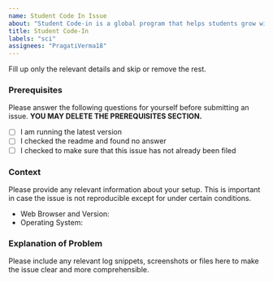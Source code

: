 ```yaml
---
name: Student Code In Issue
about: "Student Code-in is a global program that helps students grow with “OPEN SOURCE”. It is a 2 months long Open-Source initiative which provides you the best platform to improve your skills and abilities by contributing to vast variety of OPEN SOURCE Projects. In this,all the registered participants would get an exquisite opportunity to interact with the mentors and the Organizing Team."
title: Student Code-In
labels: "sci"
assignees: "PragatiVerma18"
---
```


Fill up only the relevant details and skip or remove the rest.

### Prerequisites

Please answer the following questions for yourself before submitting an issue. **YOU MAY DELETE THE PREREQUISITES SECTION.**

- [ ] I am running the latest version
- [ ] I checked the readme and found no answer
- [ ] I checked to make sure that this issue has not already been filed

### Context

Please provide any relevant information about your setup. This is important in case the issue is not reproducible except for under certain conditions.

- Web Browser and Version:
- Operating System:

### Explanation of Problem

Please include any relevant log snippets, screenshots or files here to make the issue clear and more comprehensible.
